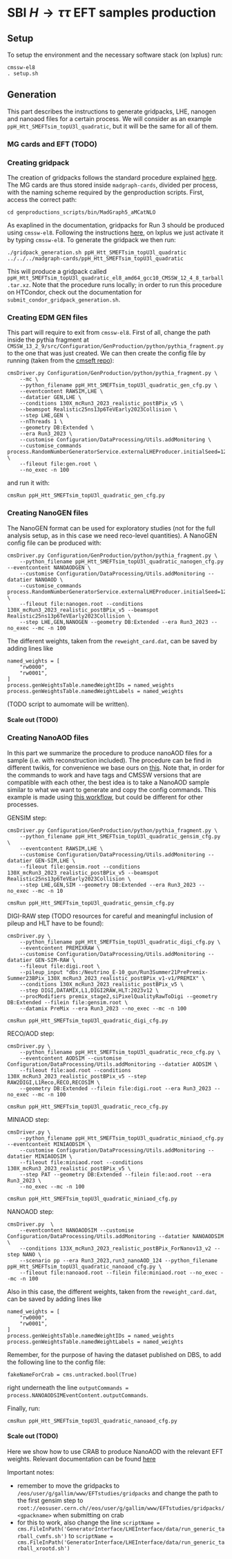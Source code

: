 # SBI $H \rightarrow \tau \tau$ EFT samples production

## Setup

To setup the environment and the necessary software stack (on lxplus) run:
```
cmssw-el8
. setup.sh
```

## Generation

This part describes the instructions to generate gridpacks, LHE, nanogen and
nanoaod files for a certain process. We will consider as an example ```ppH_Htt_SMEFTsim_topU3l_quadratic```, but it will be the same for all of them.

### MG cards and EFT (TODO)

### Creating gridpack

The creation of gridpacks follows the standard procedure explained [here](https://cms-generators.docs.cern.ch/how-to-produce-gridpacks/mg5-amcnlo/). The MG cards are thus stored inside ```madgraph-cards```, divided per process, with the naming scheme required by the genproduction scripts.
First, access the correct path:
```
cd genproductions_scripts/bin/MadGraph5_aMCatNLO
```

As exaplined in the documentation, gridpacks for Run 3 should be produced using ```cmssw-el8```. Following the instructions [here](https://cms-sw.github.io/singularity.html), on lxplus we just activate it by typing ```cmssw-el8```.
To generate the gridpack we then run:
```
./gridpack_generation.sh ppH_Htt_SMEFTsim_topU3l_quadratic ../../../madgraph-cards/ppH_Htt_SMEFTsim_topU3l_quadratic
```
This will produce a gridpack called ```ppH_Htt_SMEFTsim_topU3l_quadratic_el8_amd64_gcc10_CMSSW_12_4_8_tarball.tar.xz```.
Note that the procedure runs locally; in order to run this procedure on HTCondor, check out the documentation for ```submit_condor_gridpack_generation.sh```.

### Creating EDM GEN files

This part will require to exit from ```cmssw-el8```. First of all, change the path inside the pythia fragment at ```CMSSW_13_2_9/src/Configuration/GenProduction/python/pythia_fragment.py``` to the one that was just created. 
We can then create the config file by running (taken from the [cmseft repo](https://github.com/FNALLPC/cmseft/tree/main)):
```
cmsDriver.py Configuration/GenProduction/python/pythia_fragment.py \
    --mc \
    --python_filename ppH_Htt_SMEFTsim_topU3l_quadratic_gen_cfg.py \
    --eventcontent RAWSIM,LHE \
    --datatier GEN,LHE \
    --conditions 130X_mcRun3_2023_realistic_postBPix_v5 \
    --beamspot Realistic25ns13p6TeVEarly2023Collision \
    --step LHE,GEN \
    --nThreads 1 \
    --geometry DB:Extended \
    --era Run3_2023 \
    --customise Configuration/DataProcessing/Utils.addMonitoring \
    --customise_commands process.RandomNumberGeneratorService.externalLHEProducer.initialSeed=123 \
    --fileout file:gen.root \
    --no_exec -n 100
```
and run it with:
```
cmsRun ppH_Htt_SMEFTsim_topU3l_quadratic_gen_cfg.py
```

### Creating NanoGEN files

The NanoGEN format can be used for exploratory studies (not for the full analysis setup, as in this case we need reco-level quantities). A NanoGEN config file can be produced with:
```
cmsDriver.py Configuration/GenProduction/python/pythia_fragment.py \
    --python_filename ppH_Htt_SMEFTsim_topU3l_quadratic_nanogen_cfg.py --eventcontent NANOAODGEN \
    --customise Configuration/DataProcessing/Utils.addMonitoring --datatier NANOAOD \
    --customise_commands process.RandomNumberGeneratorService.externalLHEProducer.initialSeed=123 \
    --fileout file:nanogen.root --conditions 130X_mcRun3_2023_realistic_postBPix_v5 --beamspot Realistic25ns13p6TeVEarly2023Collision \
    --step LHE,GEN,NANOGEN --geometry DB:Extended --era Run3_2023 --no_exec --mc -n 100
```

The different weights, taken from the ```reweight_card.dat```, can be saved by adding lines like
```
named_weights = [
    "rw0000",
    "rw0001",
]
process.genWeightsTable.namedWeightIDs = named_weights
process.genWeightsTable.namedWeightLabels = named_weights
```
(TODO script to aumomate will be written).

#### Scale out (TODO)

### Creating NanoAOD files

In this part we summarize the procedure to produce nanoAOD files for a sample (i.e. with reconstruction included). The procedure can be find in different twikis, for convenience we base ours on [this](https://indico.cern.ch/event/1500035/contributions/6575125/attachments/3091743/5476084/IITH_GEN_Tutorial.pdf).
Note that, in order for the commands to work and have tags and CMSSW versions that are compatible with each other, the best idea is to take a NanoAOD sample similar to what we want to generate and copy the config commands.
This example is made using [this workflow](https://cms-pdmv-prod.web.cern.ch/mcm/chained_requests?prepid=HIG-chain_Run3Summer23BPixwmLHEGS_flowRun3Summer23BPixDRPremix_flowRun3Summer23BPixMiniAODv4_flowRun3Summer23BPixNanoAODv13-00001&page=0&shown=15), but could be different for other processes.

GENSIM step:
```
cmsDriver.py Configuration/GenProduction/python/pythia_fragment.py \
    --python_filename ppH_Htt_SMEFTsim_topU3l_quadratic_gensim_cfg.py \
    --eventcontent RAWSIM,LHE \
    --customise Configuration/DataProcessing/Utils.addMonitoring --datatier GEN-SIM,LHE \
    --fileout file:gensim.root --conditions 130X_mcRun3_2023_realistic_postBPix_v5 --beamspot Realistic25ns13p6TeVEarly2023Collision \
    --step LHE,GEN,SIM --geometry DB:Extended --era Run3_2023 --no_exec --mc -n 10
```
```
cmsRun ppH_Htt_SMEFTsim_topU3l_quadratic_gensim_cfg.py
```

DIGI-RAW step (TODO resources for careful and meaningful inclusion of pileup and HLT have to be found):
```
cmsDriver.py \
    --python_filename ppH_Htt_SMEFTsim_topU3l_quadratic_digi_cfg.py \
    --eventcontent PREMIXRAW \
    --customise Configuration/DataProcessing/Utils.addMonitoring --datatier GEN-SIM-RAW \
    --fileout file:digi.root \
    --pileup_input "dbs:/Neutrino_E-10_gun/Run3Summer21PrePremix-Summer23BPix_130X_mcRun3_2023_realistic_postBPix_v1-v1/PREMIX" \
    --conditions 130X_mcRun3_2023_realistic_postBPix_v5 \
    --step DIGI,DATAMIX,L1,DIGI2RAW,HLT:2023v12 \
    --procModifiers premix_stage2,siPixelQualityRawToDigi --geometry DB:Extended --filein file:gensim.root \
    --datamix PreMix --era Run3_2023 --no_exec --mc -n 100
```
```
cmsRun ppH_Htt_SMEFTsim_topU3l_quadratic_digi_cfg.py
```

RECO/AOD step:
```
cmsDriver.py \
    --python_filename ppH_Htt_SMEFTsim_topU3l_quadratic_reco_cfg.py \
    --eventcontent AODSIM --customise Configuration/DataProcessing/Utils.addMonitoring --datatier AODSIM \
    --fileout file:aod.root --conditions 130X_mcRun3_2023_realistic_postBPix_v5 --step RAW2DIGI,L1Reco,RECO,RECOSIM \
    --geometry DB:Extended --filein file:digi.root --era Run3_2023 --no_exec --mc -n 100
```
```
cmsRun ppH_Htt_SMEFTsim_topU3l_quadratic_reco_cfg.py
```

MINIAOD step:
```
cmsDriver.py \
    --python_filename ppH_Htt_SMEFTsim_topU3l_quadratic_miniaod_cfg.py --eventcontent MINIAODSIM \
    --customise Configuration/DataProcessing/Utils.addMonitoring --datatier MINIAODSIM \
    --fileout file:miniaod.root --conditions 130X_mcRun3_2023_realistic_postBPix_v5 \
    --step PAT --geometry DB:Extended --filein file:aod.root --era Run3_2023 \
    --no_exec --mc -n 100
```
```
cmsRun ppH_Htt_SMEFTsim_topU3l_quadratic_miniaod_cfg.py
```

NANOAOD step:
```
cmsDriver.py  \
    --eventcontent NANOAODSIM --customise Configuration/DataProcessing/Utils.addMonitoring --datatier NANOAODSIM \
    --conditions 133X_mcRun3_2023_realistic_postBPix_ForNanov13_v2 --step NANO \
    --scenario pp --era Run3_2023,run3_nanoAOD_124 --python_filename ppH_Htt_SMEFTsim_topU3l_quadratic_nanoaod_cfg.py \
    --fileout file:nanoaod.root --filein file:miniaod.root --no_exec --mc -n 100
```
Also in this case, the different weights, taken from the ```reweight_card.dat```, can be saved by adding lines like
```
named_weights = [
    "rw0000",
    "rw0001",
]
process.genWeightsTable.namedWeightIDs = named_weights
process.genWeightsTable.namedWeightLabels = named_weights
```

Remember, for the purpose of having the dataset published on DBS, to add the following line to the config file:
```
fakeNameForCrab = cms.untracked.bool(True)
```
right underneath the line ```outputCommands = process.NANOAODSIMEventContent.outputCommands```.

Finally, run:
```
cmsRun ppH_Htt_SMEFTsim_topU3l_quadratic_nanoaod_cfg.py
```

#### Scale out (TODO)

Here we show how to use CRAB to produce NanoAOD with the relevant EFT weights. Relevant documentation can be found [here](https://twiki.cern.ch/twiki/bin/view/CMSPublic/CRAB3AdvancedTopic)

Important notes:

- remember to move the gridpacks to ```/eos/user/g/gallim/www/EFTstudies/gridpacks``` and change the path to the first gensim step to ```root://eosuser.cern.ch//eos/user/g/gallim/www/EFTstudies/gridpacks/<gpackname>``` when submitting on crab
- for this to work, also change the line ```scriptName = cms.FileInPath('GeneratorInterface/LHEInterface/data/run_generic_tarball_cvmfs.sh')``` to ```scriptName = cms.FileInPath('GeneratorInterface/LHEInterface/data/run_generic_tarball_xrootd.sh')```
